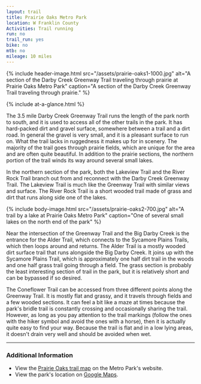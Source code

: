 ```yaml
---
layout: trail
title: Prairie Oaks Metro Park
location: W Franklin County
Activities: Trail running
run: no
trail_run: yes
bike: no
mtb: no
mileage: 10 miles
---
```


{% include header-image.html src="/assets/prairie-oaks1-1000.jpg" alt="A section of the Darby Creek Greenway Trail traveling through prairie at Prairie Oaks Metro Park" caption="A section of the Darby Creek Greenway Trail traveling through prairie." %}

{% include at-a-glance.html %}

The 3.5 mile Darby Creek Greenway Trail runs the length of the park north to south, and it is used to access all of the other trails in the park.  It has hard-packed dirt and gravel surface, somewhere between a trail and a dirt road.  In general the gravel is very small, and it is a pleasant surface to run on.  What the trail lacks in ruggedness it makes up for in scenery.  The majority of the trail goes through prairie fields, which are unique for the area and are often quite beautiful.  In addition to the prairie sections, the northern portion of the trail winds its way around several small lakes.

In the northern section of the park, both the Lakeview Trail and the River Rock Trail branch out from and reconnect with the Darby Creek Greenway Trail.  The Lakeview Trail is much like the Greenway Trail with similar views and surface.  The River Rock Trail is a short wooded trail made of grass and dirt that runs along side one of the lakes.

{% include body-image.html src="/assets/prairie-oaks2-700.jpg" alt="A trail by a lake at Prairie Oaks Metro Park" caption="One of several small lakes on the north end of the park" %}

Near the intersection of the Greenway Trail and the Big Darby Creek is the entrance for the Alder Trail, which connects to the Sycamore Plains Trails, which then loops around and returns.  The Alder Trail is a mostly wooded dirt surface trail that runs alongside the Big Darby Creek.  It joins up with the Sycamore Plains Trail, which is approximately one half dirt trail in the woods and one half grass trail going through a field.  The grass section is probably the least interesting section of trail in the park, but it is relatively short and can be bypassed if so desired.

The Coneflower Trail can be accessed from three different points along the Greenway Trail.  It is mostly flat and grassy, and it travels through fields and a few wooded sections.  It can feel a bit like a maze at times because the park's bridle trail is constantly crossing and occasionally sharing the trail.  However, as long as you pay attention to the trail markings (follow the ones with the hiker symbol and avoid the ones with a horse), then it is actually quite easy to find your way.  Because the trail is flat and in a low lying areas, it doesn't drain very well and should be avoided when wet.

---

### Additional Information
* View the [Prairie Oaks trail map](http://www.metroparks.net/parks-and-trails/prairie-oaks/) on the Metro Park's website.
* View the park's location on [Google Maps](https://goo.gl/maps/8EGLb5HA2WR2).
